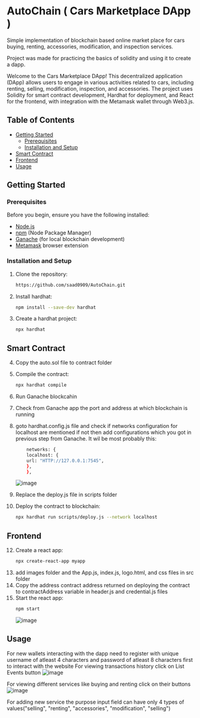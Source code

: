 # AutoChain ( Cars Marketplace DApp )
Simple implementation of blockchain based online market place for cars buying, renting, accessories, modification, and inspection services.

Project was made for practicing the basics of solidity and using it to create a dapp.

Welcome to the Cars Marketplace DApp! This decentralized application (DApp) allows users to engage in various activities related to cars, including renting, selling, modification, inspection, and accessories. The project uses Solidity for smart contract development, Hardhat for deployment, and React for the frontend, with integration with the Metamask wallet through Web3.js.

## Table of Contents
- [Getting Started](#getting-started)
  - [Prerequisites](#prerequisites)
  - [Installation and Setup](#installation-and-Setup)
- [Smart Contract](#smart-contract)
- [Frontend](#frontend)
- [Usage](#usage)

## Getting Started

### Prerequisites
Before you begin, ensure you have the following installed:

- [Node.js](https://nodejs.org/)
- [npm](https://www.npmjs.com/) (Node Package Manager)
- [Ganache](https://www.trufflesuite.com/ganache) (for local blockchain development)
- [Metamask](https://metamask.io/) browser extension

### Installation and Setup
1. Clone the repository:
   ```bash
   https://github.com/saad0909/AutoChain.git
   ```
2. Install hardhat:
   ```bash
   npm install --save-dev hardhat
   ```
3. Create a hardhat project:
   ```bash
   npx hardhat
   ```
## Smart Contract
4. Copy the auto.sol file to contract folder
5. Compile the contract:
   ```bash
   npx hardhat compile
   ```
6. Run Ganache blockcahin
7. Check from Ganache app the port and address at which blockchain is running
8. goto hardhat.config.js file and check if networks configuration for localhost are mentioned if not then add configurations which you got in previous step from
Ganache. It wil be most probably this:
      ```bash
          networks: {
          localhost: {
          url: "HTTP://127.0.0.1:7545",
          },
          },
      ```
      ![image](https://github.com/saad0909/AutoChain/assets/33553848/a22f48e6-ad26-41a8-836c-007f6bcb31b4)

10. Replace the deploy.js file in scripts folder
11. Deploy the contract to blockchain:
    ```bash
    npx hardhat run scripts/deploy.js --network localhost
    ```
## Frontend
12. Create a react app:
    ```bash
    npx create-react-app myapp
    ```
13. add images folder and the App.js, index.js, logo.html, and css files in src folder
14. Copy the address contract address returned on deploying the contract to contractAddress variable in header.js and credential.js files
15. Start the react app:
    ```bash
    npm start
    ```
    ![image](https://github.com/saad0909/AutoChain/assets/33553848/1ac32cfc-5af7-4ec8-9d1f-e0723a02c02d)

## Usage
For new wallets interacting with the dapp need to register with unique username of atleast 4 characters and password of atleast 8 characters first to interact with the website
For viewing transactions history click on List Events button
![image](https://github.com/saad0909/AutoChain/assets/33553848/6d697820-4a16-4740-a0fd-c01ac4a22486)

For viewing different services like buying and renting click on their buttons
![image](https://github.com/saad0909/AutoChain/assets/33553848/8bca30a0-01f1-489a-acfb-1c58173e9ffc)

For adding new service the purpose input field can have only 4 types of values("selling", "renting", "accessories", "modification", "selling")


